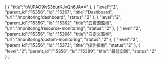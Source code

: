 [
	{
		"title":"tWJPAO9lvS3burKJvQn6JA=="
	},
	{
		"level":"2",
		"parent_id":"15356",
		"id":"15357",
		"title":"Dashboard",
		"url":"/monitoring/dashboard",
		"status":"2"
	},
	{
		"level":"2",
		"parent_id":"15356",
		"id":"15362",
		"title":"云资源监控",
		"url":"/monitoring/resource-monitoring",
		"status":"2"
	},
	{
		"level":"2",
		"parent_id":"15356",
		"id":"15366",
		"title":"自定义监控",
		"url":"/monitoring/custom-monitoring",
		"status":"2"
	},
	{
		"level":"2",
		"parent_id":"15356",
		"id":"15373",
		"title":"操作指南",
		"status":"2"
	},
	{
		"level":"2",
		"parent_id":"15356",
		"id":"15389",
		"title":"最佳实践",
		"status":"2"
	}
]